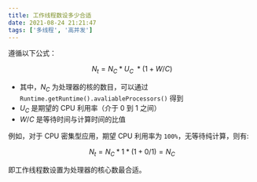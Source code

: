 ```yaml
---
title: 工作线程数设多少合适
date: 2021-08-24 21:21:47
tags: ['多线程', '高并发']
---
```


遵循以下公式：

$$
N_t = N_C * U_C~ * (1 + W/C)
$$

* 其中，$N_C$ 为处理器的核的数目，可以通过 `Runtime.getRuntime().avaliableProcessors()` 得到
* $U_C$ 是期望的 CPU 利用率（介于 0 到 1 之间）
* $W / C$ 是等待时间与计算时间的比值

例如，对于 CPU 密集型应用，期望 CPU 利用率为 `100%`，无等待纯计算，则有:

$$
N_t = N_C * 1 * (1 + 0/1) = N_C
$$

即工作线程数设置为处理器的核心数最合适。
